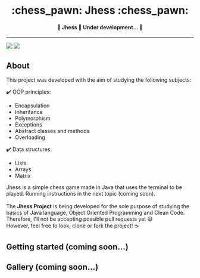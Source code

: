 <h1 align="center">:chess_pawn: Jhess :chess_pawn:</h1>

<h4 align="center"> 
	🚧  Jhess 🚀 Under development...  🚧
</h4>

<hr>

<img src="https://img.shields.io/badge/Java-ED8B00?style=for-the-badge&logo=java&logoColor=white">  <img src="https://img.shields.io/badge/Conventional%20Commits-1.0.0-yellow.svg">


## About

This project was developed with the aim of studying the following subjects: 
  
:heavy_check_mark: OOP principles:  
- Encapsulation
- Inheritance
- Polymorphism
- Exceptions
- Abstract classes and methods
- Overloading

  
:heavy_check_mark: Data structures:  
- Lists
- Arrays
- Matrix
  
  
Jhess is a simple chess game made in Java that uses the terminal to be played. Running instructions in the next topic (coming soon).  
<br>
The <b>Jhess Project</b> is being developed for the sole purpose of studying the basics of Java language, Object Oriented Programming and Clean Code. Therefore, I'll not be accepting possible pull requests yet :sweat_smile:  
However, feel free to look, clone or fork the project! :coffee:



<h2>Getting started (coming soon...)</h2>

<h2>Gallery (coming soon...)</h2>

